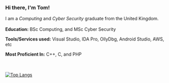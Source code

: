 ### Hi there, I'm Tom!

I am a _Computing_ and _Cyber Security_ graduate from the United Kingdom.
</br></br>
**Education:** BSc Computing, and MSc Cyber Security

**Tools/Services used:** Visual Studio, IDA Pro, OllyDbg, Android Studio, AWS, etc

**Most Proficient In:** C++, C, and PHP

<!-- Unwanted atm
![Anurag's github stats](https://github-readme-stats.vercel.app/api?username=todacu&count_private=true&custom_title=Tom\'s%20GitHub%20Statistics) 
-->
</br></br>
[![Top Langs](https://github-readme-stats.vercel.app/api/top-langs/?username=todacu&custom_title=Tom\'s%20Most%20Used%20Languages\non%20GitHub)](https://github.com/anuraghazra/github-readme-stats)
